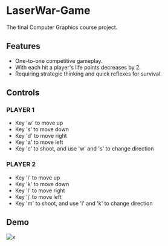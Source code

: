 # LaserWar-Game
The final Computer Graphics course project.

## Features
- One-to-one competitive gameplay.
- With each hit a player's life points decreases by 2.
- Requiring strategic thinking and quick reflexes for survival.

## Controls
### PLAYER 1
- Key 'w' to move up
- Key 's' to move down
- Key 'd' to move right
- Key 'a' to move left
- Key 'c' to shoot, and use 'w' and 's' to change direction

### PLAYER 2
- Key 'i' to move up
- Key 'k' to move down
- Key 'l' to move right
- Key 'j' to move left
- Key 'm' to shoot, and use 'i' and 'k' to change direction


## Demo 
![x](https://github.com/tasbeehismail/LaserWar-Game/blob/main/DemoLaserWarGame.gif)


